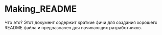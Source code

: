 # Making_README
Что это? Этот документ содержит краткие фичи для создания хорошего README файла и предназначен для начинающих разработчиков.
